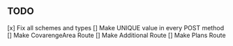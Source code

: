## TODO

[x] Fix all schemes and types
[] Make UNIQUE value in every POST method
[] Make CovarengeArea Route
[] Make Additional Route
[] Make Plans Route
